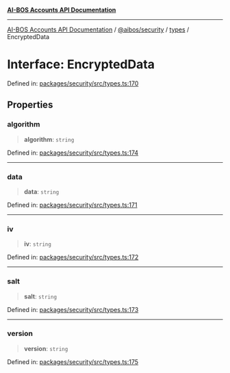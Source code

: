 [**AI-BOS Accounts API Documentation**](../../../../README.md)

***

[AI-BOS Accounts API Documentation](../../../../README.md) / [@aibos/security](../../README.md) / [types](../README.md) / EncryptedData

# Interface: EncryptedData

Defined in: [packages/security/src/types.ts:170](https://github.com/pohlai88/accounts/blob/48103fb36d28b2b9bfb33472b6de2f719773cde9/packages/security/src/types.ts#L170)

## Properties

### algorithm

> **algorithm**: `string`

Defined in: [packages/security/src/types.ts:174](https://github.com/pohlai88/accounts/blob/48103fb36d28b2b9bfb33472b6de2f719773cde9/packages/security/src/types.ts#L174)

***

### data

> **data**: `string`

Defined in: [packages/security/src/types.ts:171](https://github.com/pohlai88/accounts/blob/48103fb36d28b2b9bfb33472b6de2f719773cde9/packages/security/src/types.ts#L171)

***

### iv

> **iv**: `string`

Defined in: [packages/security/src/types.ts:172](https://github.com/pohlai88/accounts/blob/48103fb36d28b2b9bfb33472b6de2f719773cde9/packages/security/src/types.ts#L172)

***

### salt

> **salt**: `string`

Defined in: [packages/security/src/types.ts:173](https://github.com/pohlai88/accounts/blob/48103fb36d28b2b9bfb33472b6de2f719773cde9/packages/security/src/types.ts#L173)

***

### version

> **version**: `string`

Defined in: [packages/security/src/types.ts:175](https://github.com/pohlai88/accounts/blob/48103fb36d28b2b9bfb33472b6de2f719773cde9/packages/security/src/types.ts#L175)
